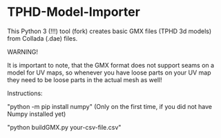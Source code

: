 # TPHD-Model-Importer
This Python 3 (!!!) tool (fork) creates basic GMX files (TPHD 3d models) from Collada (.dae) files.

WARNING!

It is important to note, that the GMX format does not support seams on a model for UV maps, so whenever you have loose parts on your UV map they need to be loose parts in the actual mesh as well!


Instructions:

"python -m pip install numpy" (Only on the first time, if you did not have Numpy installed yet)

"python buildGMX.py your-csv-file.csv"
